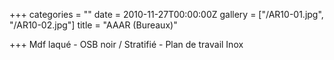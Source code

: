 +++
categories = ""
date = 2010-11-27T00:00:00Z
gallery = ["/AR10-01.jpg", "/AR10-02.jpg"]
title = "AAAR (Bureaux)"

+++
Mdf laqué - OSB noir / Stratifié - Plan de travail Inox